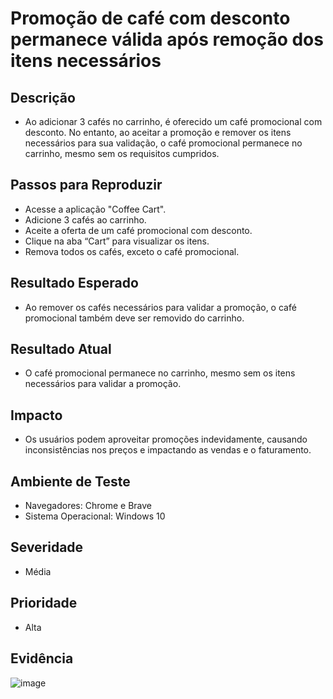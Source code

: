 # Promoção de café com desconto permanece válida após remoção dos itens necessários

## Descrição
- Ao adicionar 3 cafés no carrinho, é oferecido um café promocional com desconto. No entanto, ao aceitar a promoção e remover os itens necessários para sua validação, o café promocional permanece no carrinho, mesmo sem os requisitos cumpridos.

## Passos para Reproduzir
- Acesse a aplicação "Coffee Cart".
- Adicione 3 cafés ao carrinho.
- Aceite a oferta de um café promocional com desconto.
- Clique na aba “Cart” para visualizar os itens.
- Remova todos os cafés, exceto o café promocional.

## Resultado Esperado
- Ao remover os cafés necessários para validar a promoção, o café promocional também deve ser removido do carrinho.

## Resultado Atual
- O café promocional permanece no carrinho, mesmo sem os itens necessários para validar a promoção.

## Impacto
- Os usuários podem aproveitar promoções indevidamente, causando inconsistências nos preços e impactando as vendas e o faturamento.

## Ambiente de Teste
- Navegadores: Chrome e Brave
- Sistema Operacional: Windows 10

## Severidade
- Média

## Prioridade
- Alta

## Evidência
![image](https://github.com/user-attachments/assets/9b8cd865-2ac7-4e1a-add3-83cd6c4fe113)
